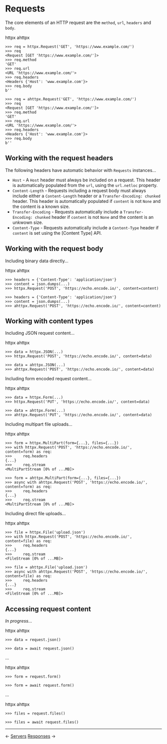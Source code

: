 # Requests

The core elements of an HTTP request are the `method`, `url`, `headers` and `body`.

<div class="tabs"><a onclick="httpx()" class="httpx">httpx</a> <a onclick="ahttpx()" class="ahttpx hidden">ahttpx</a></div>

```{ .python .httpx }
>>> req = httpx.Request('GET', 'https://www.example.com/')
>>> req
<Request [GET 'https://www.example.com/']>
>>> req.method
'GET'
>>> req.url
<URL 'https://www.example.com/'>
>>> req.headers
<Headers {'Host': 'www.example.com'}>
>>> req.body
b''
```

```{ .python .ahttpx .hidden }
>>> req = ahttpx.Request('GET', 'https://www.example.com/')
>>> req
<Request [GET 'https://www.example.com/']>
>>> req.method
'GET'
>>> req.url
<URL 'https://www.example.com/'>
>>> req.headers
<Headers {'Host': 'www.example.com'}>
>>> req.body
b''
```

## Working with the request headers

The following headers have automatic behavior with `Requests` instances...

* `Host` - A `Host` header must always be included on a request. This header is automatically populated from the `url`, using the `url.netloc` property.
* `Content-Length` - Requests including a request body must always include either a `Content-Length` header or a `Transfer-Encoding: chunked` header. This header is automatically populated if `content` is not `None` and the content is a known size.
* `Transfer-Encoding` - Requests automatically include a `Transfer-Encoding: chunked` header if `content` is not `None` and the content is an unkwown size.
* `Content-Type` - Requests automatically include a `Content-Type` header if `content` is set using the [Content Type] API.

## Working with the request body

Including binary data directly...

<div class="tabs"><a onclick="httpx()" class="httpx">httpx</a> <a onclick="ahttpx()" class="ahttpx hidden">ahttpx</a></div>

```{ .python .httpx }
>>> headers = {'Content-Type': 'application/json'}
>>> content = json.dumps(...)
>>> httpx.Request('POST', 'https://echo.encode.io/', content=content)
```

```{ .python .ahttpx .hidden }
>>> headers = {'Content-Type': 'application/json'}
>>> content = json.dumps(...)
>>> ahttpx.Request('POST', 'https://echo.encode.io/', content=content)
```

## Working with content types

Including JSON request content...

<div class="tabs"><a onclick="httpx()" class="httpx">httpx</a> <a onclick="ahttpx()" class="ahttpx hidden">ahttpx</a></div>

```{ .python .httpx }
>>> data = httpx.JSON(...)
>>> httpx.Request('POST', 'https://echo.encode.io/', content=data)
```

```{ .python .ahttpx .hidden }
>>> data = ahttpx.JSON(...)
>>> ahttpx.Request('POST', 'https://echo.encode.io/', content=data)
```

Including form encoded request content...

<div class="tabs"><a onclick="httpx()" class="httpx">httpx</a> <a onclick="ahttpx()" class="ahttpx hidden">ahttpx</a></div>

```{ .python .httpx }
>>> data = httpx.Form(...)
>>> httpx.Request('PUT', 'https://echo.encode.io/', content=data)
```

```{ .python .ahttpx .hidden }
>>> data = ahttpx.Form(...)
>>> ahttpx.Request('PUT', 'https://echo.encode.io/', content=data)
```

Including multipart file uploads...

<div class="tabs"><a onclick="httpx()" class="httpx">httpx</a> <a onclick="ahttpx()" class="ahttpx hidden">ahttpx</a></div>

```{ .python .httpx }
>>> form = httpx.MultiPart(form={...}, files={...})
>>> with httpx.Request('POST', 'https://echo.encode.io/', content=form) as req:
>>>     req.headers
{...}
>>>     req.stream
<MultiPartStream [0% of ...MB]>
```

```{ .python .ahttpx .hidden }
>>> form = ahttpx.MultiPart(form={...}, files={...})
>>> async with ahttpx.Request('POST', 'https://echo.encode.io/', content=form) as req:
>>>     req.headers
{...}
>>>     req.stream
<MultiPartStream [0% of ...MB]>
```

Including direct file uploads...

<div class="tabs"><a onclick="httpx()" class="httpx">httpx</a> <a onclick="ahttpx()" class="ahttpx hidden">ahttpx</a></div>

```{ .python .httpx }
>>> file = httpx.File('upload.json')
>>> with httpx.Request('POST', 'https://echo.encode.io/', content=file) as req:
>>>     req.headers
{...}
>>>     req.stream
<FileStream [0% of ...MB]>
```

```{ .python .ahttpx .hidden }
>>> file = ahttpx.File('upload.json')
>>> async with ahttpx.Request('POST', 'https://echo.encode.io/', content=file) as req:
>>>     req.headers
{...}
>>>     req.stream
<FileStream [0% of ...MB]>
```

## Accessing request content

*In progress...*

<div class="tabs"><a onclick="httpx()" class="httpx">httpx</a> <a onclick="ahttpx()" class="ahttpx hidden">ahttpx</a></div>

```{ .python .httpx }
>>> data = request.json()
```

```{ .python .ahttpx .hidden }
>>> data = await request.json()
```

...

<div class="tabs"><a onclick="httpx()" class="httpx">httpx</a> <a onclick="ahttpx()" class="ahttpx hidden">ahttpx</a></div>

```{ .python .httpx }
>>> form = request.form()
```

```{ .python .ahttpx .hidden }
>>> form = await request.form()
```

...

<div class="tabs"><a onclick="httpx()" class="httpx">httpx</a> <a onclick="ahttpx()" class="ahttpx hidden">ahttpx</a></div>

```{ .python .httpx }
>>> files = request.files()
```

```{ .python .ahttpx .hidden }
>>> files = await request.files()
```

---

<span class="link-prev">← [Servers](servers.md)</span>
<span class="link-next">[Responses](responses.md) →</span>
<span>&nbsp;</span>
